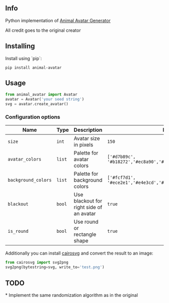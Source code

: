 <h2>Info</h2>
<p>Python implementation of <a href="https://github.com/roma-lukashik/animal-avatar-generator">Animal Avatar Generator</a></p>
<p>All credit goes to the original creator</p>

<h2>Installing</h2>
Install using `pip`:

```text
pip install animal-avatar
```

<h2>Usage</h2>

```python
from animal_avatar import Avatar
avatar = Avatar('your seed string')
svg = avatar.create_avatar()
```

<h3>Configuration options</h2>

|Name|Type|Description|Default|
|---|---|---|---|
|`size`|`int`|Avatar size in pixels|`150`|
|`avatar_colors`|`list`|Palette for avatar colors|`['#d7b89c', '#b18272','#ec8a90','#a1Ac88','#99c9bd','#50c8c6']`|
|`background_colors`|`list`|Palette for background colors|`['#fcf7d1', '#ece2e1','#e4e3cd','#c4ddd6','#b5f4bc']`|
|`blackout`|`bool`|Use blackout for right side of an avatar|`true`|
|`is_round`|`bool`|Use round or rectangle shape|`true`|

<p>Additionally you can install <a href="https://github.com/Kozea/CairoSVG">cairosvg</a> and convert the result to an image:</p>

```python
from cairosvg import svg2png
svg2png(bytestring=svg, write_to='test.png')
```

<h2>TODO</h2>
* Implement the same randomization algorithm as in the original
